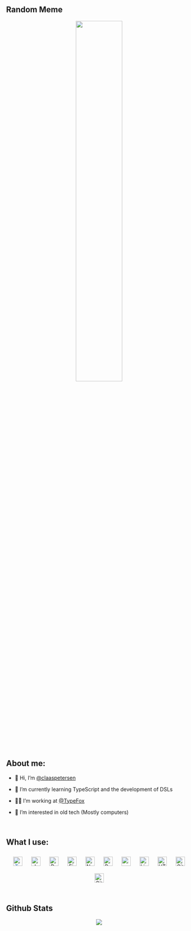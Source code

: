 ## Random Meme  
  

<div align="center">
<img src="https://random-memer.herokuapp.com/" align="center" height="50%" width="50%" />
</div>  
  

<br/>  


## About me:  
- 👋 Hi, I’m [@claaspetersen](https://github.com/claaspetersen)  
  

- 🌱 I’m currently learning TypeScript and the development of DSLs  
  

- 👨‍💻 I’m working at [@TypeFox](https://github.com/TypeFox)  
  

- 💾 I’m interested in old tech (Mostly computers)  
  

<br/>  


## What I use:  
<div align="center">  
  <img style="margin: 10px; color: #3178C6" src="https://cdn.jsdelivr.net/npm/simple-icons@v6/icons/typescript.svg" alt="TypeScript" height="25" />  
  <img style="margin: 10px" src="https://cdn.jsdelivr.net/npm/simple-icons@v6/icons/javascript.svg" alt="JavaScript" height="25" />  
  <img style="margin: 10px" src="https://cdn.jsdelivr.net/npm/simple-icons@v6/icons/react.svg" alt="React" height="25" />  
  <img style="margin: 10px" src="https://cdn.jsdelivr.net/npm/simple-icons@v6/icons/firebase.svg" alt="Firebase" height="25" />  
  <img style="margin: 10px" src="https://cdn.jsdelivr.net/npm/simple-icons@v6/icons/nodedotjs.svg" alt="Node.js" height="25" />  
  <img style="margin: 10px" src="https://cdn.jsdelivr.net/npm/simple-icons@v6/icons/python.svg" alt="Python" height="25" />
  <img style="margin: 10px" src="https://cdn.jsdelivr.net/npm/simple-icons@v6/icons/apple.svg" alt="macOS" height="25" />
  <img style="margin: 10px" src="https://cdn.jsdelivr.net/npm/simple-icons@v6/icons/linux.svg" alt="Linux" height="25" />  
  <img style="margin: 10px" src="https://cdn.jsdelivr.net/npm/simple-icons@v6/icons/html5.svg" alt="HTML5" height="25" />  
  <img style="margin: 10px" src="https://cdn.jsdelivr.net/npm/simple-icons@v6/icons/git.svg" alt="Git" height="25" />  
  <img style="margin: 10px" src="https://cdn.jsdelivr.net/npm/simple-icons@v6/icons/github.svg" alt="GitHub" height="25" />
</div>  

<br/>  


## Github Stats  
<div align="center"><img src="https://github-readme-stats.vercel.app/api?username=claaspetersen&show_icons=true&count_private=true&hide_border=true&theme=github_dark" align="center" /></div>
<br />


<!---
claaspetersen/claaspetersen is a ✨ special ✨ repository because its `README.md` (this file) appears on your GitHub profile.
You can click the Preview link to take a look at your changes.
--->
